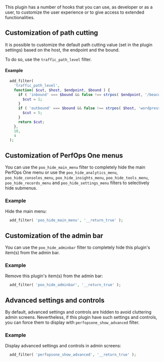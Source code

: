 This plugin has a number of hooks that you can use, as developer or as a user, to customize the user experience or to give access to extended functionalities.

## Customization of path cutting
It is possible to customize the default path cutting value (set in the plugin settings) based on the host, the endpoint and the bound.

To do so, use the `traffic_path_level` filter.

#### Example
```php
  add_filter(
    'traffic_path_level',
    function( $cut, $host, $endpoint, $bound ) {
      if ( 'inbound' === $bound && false !== strpos( $endpoint, '/beacon' ) ) {
        $cut = 1;
      }
      if ( 'outbound' === $bound && false !== strpos( $host, 'wordpress.org' ) ) {
        $cut = 5;
      }
      return $cut;
    },
    10,
    4
  );
```

## Customization of PerfOps One menus
You can use the `poo_hide_main_menu` filter to completely hide the main PerfOps One menu or use the `poo_hide_analytics_menu`, `poo_hide_consoles_menu`, `poo_hide_insights_menu`, `poo_hide_tools_menu`, `poo_hide_records_menu` and `poo_hide_settings_menu` filters to selectively hide submenus.

### Example
Hide the main menu:
```php
  add_filter( 'poo_hide_main_menu', '__return_true' );
```

## Customization of the admin bar
You can use the `poo_hide_adminbar` filter to completely hide this plugin's item(s) from the admin bar.

### Example
Remove this plugin's item(s) from the admin bar:
```php
  add_filter( 'poo_hide_adminbar', '__return_true' );
```

## Advanced settings and controls
By default, advanced settings and controls are hidden to avoid cluttering admin screens. Nevertheless, if this plugin have such settings and controls, you can force them to display with `perfopsone_show_advanced` filter.

### Example
Display advanced settings and controls in admin screens:
```php
  add_filter( 'perfopsone_show_advanced', '__return_true' );
```